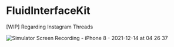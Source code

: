 # FluidInterfaceKit
[WIP] Regarding Instagram Threads

![Simulator Screen Recording - iPhone 8 - 2021-12-14 at 04 26 37](https://user-images.githubusercontent.com/1888355/145880814-be82b4ab-d760-4d76-8f36-6355b9776275.gif)
